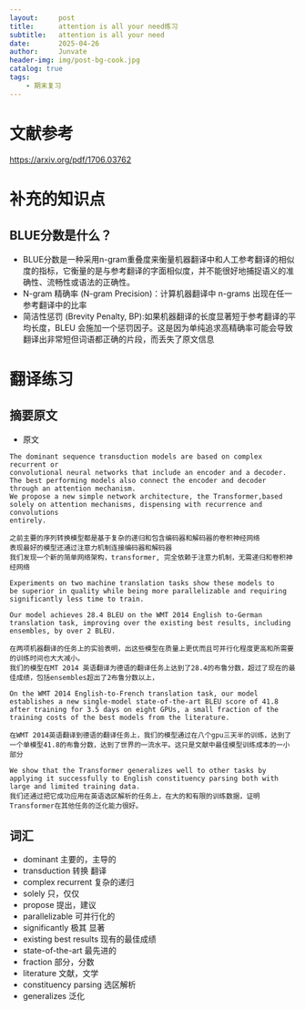 ```yaml
---
layout:     post
title:      attention is all your need练习
subtitle:   attention is all your need
date:       2025-04-26
author:     Junvate
header-img: img/post-bg-cook.jpg
catalog: true
tags:
    - 期末复习
---
```

# 文献参考
https://arxiv.org/pdf/1706.03762

# 补充的知识点
## BLUE分数是什么？
- BLUE分数是一种采用n-gram重叠度来衡量机器翻译中和人工参考翻译的相似度的指标，它衡量的是与参考翻译的字面相似度，并不能很好地捕捉语义的准确性、流畅性或语法的正确性。
- N-gram 精确率 (N-gram Precision)：计算机器翻译中 n-grams 出现在任一参考翻译中的比率
- 简洁性惩罚 (Brevity Penalty, BP):如果机器翻译的长度显著短于参考翻译的平均长度，BLEU 会施加一个惩罚因子。这是因为单纯追求高精确率可能会导致翻译出非常短但词语都正确的片段，而丢失了原文信息




# 翻译练习
## 摘要原文


- 原文
```
The dominant sequence transduction models are based on complex recurrent or
convolutional neural networks that include an encoder and a decoder.   
The best performing models also connect the encoder and decoder through an attention mechanism.   
We propose a new simple network architecture, the Transformer,based solely on attention mechanisms, dispensing with recurrence and convolutions
entirely.    

之前主要的序列转换模型都是基于复杂的递归和包含编码器和解码器的卷积神经网络
表现最好的模型还通过注意力机制连接编码器和解码器  
我们发现一个新的简单网络架构，transformer, 完全依赖于注意力机制，无需递归和卷积神经网络

Experiments on two machine translation tasks show these models to
be superior in quality while being more parallelizable and requiring significantly less time to train. 

Our model achieves 28.4 BLEU on the WMT 2014 English to-German translation task, improving over the existing best results, including ensembles, by over 2 BLEU. 

在两项机器翻译的任务上的实验表明，出这些模型在质量上更优而且可并行化程度更高和所需要的训练时间也大大减小。
我们的模型在MT 2014 英语翻译为德语的翻译任务上达到了28.4的布鲁分数，超过了现在的最佳成绩，包括ensembles超出了2布鲁分数以上，

On the WMT 2014 English-to-French translation task, our model establishes a new single-model state-of-the-art BLEU score of 41.8 after training for 3.5 days on eight GPUs, a small fraction of the training costs of the best models from the literature. 

在WMT 2014英语翻译到德语的翻译任务上，我们的模型通过在八个gpu三天半的训练，达到了一个单模型41.8的布鲁分数，达到了世界的一流水平。这只是文献中最佳模型训练成本的一小部分

We show that the Transformer generalizes well to other tasks by applying it successfully to English constituency parsing both with large and limited training data.
我们还通过把它成功应用在英语选区解析的任务上，在大的和有限的训练数据，证明Transformer在其他任务的泛化能力很好。
```
## 词汇
- dominant 主要的，主导的
- transduction 转换 翻译
- complex recurrent 复杂的递归
- solely 只，仅仅
- propose 提出，建议
- parallelizable 可并行化的
- significantly 极其 显著
- existing best results 现有的最佳成绩
- state-of-the-art 最先进的
- fraction 部分，分数
- literature 文献，文学
- constituency parsing 选区解析
- generalizes 泛化